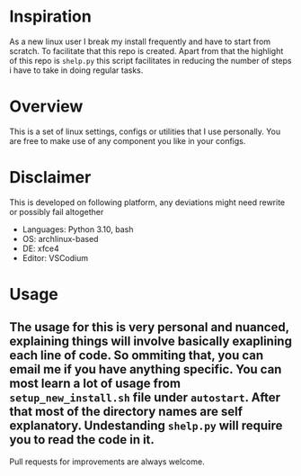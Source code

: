 # Inspiration
As a new linux user I break my install frequently and have to start from scratch. To facilitate that this repo is created. Apart from that the highlight of this repo is `shelp.py` this script facilitates in reducing the number of steps i have to take in doing regular tasks.   

# Overview
This is a set of linux settings, configs or utilities that I use personally. You are free to make use of any component you like in your configs.

# Disclaimer
This is developed on following platform, any deviations might need rewrite or possibly fail altogether
- Languages: Python 3.10, bash
- OS: archlinux-based
- DE: xfce4
- Editor: VSCodium

# Usage
The usage for this is very personal and nuanced, explaining things will involve basically exaplining each line of code. So ommiting that, you can email me if you have anything specific. 
You can most learn a lot of usage from `setup_new_install.sh` file under `autostart`.
After that most of the directory names are self explanatory.
Undestanding `shelp.py` will require you to read the code in it.
---

Pull requests for improvements are always welcome.
